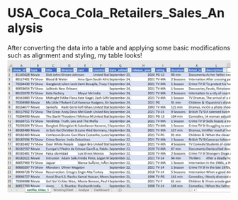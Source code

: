 # USA_Coca_Cola_Retailers_Sales_Analysis

After converting the data into a table and applying some basic modifications such as alignment and styling, my table looks!
![Netflix_Table](https://github.com/KemyMor/Netflix-Movies-Project-Portfolio/blob/main/Netflix_Table.jpg)
